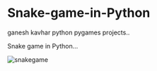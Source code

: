 # Snake-game-in-Python
ganesh kavhar python pygames projects..

Snake game in Python...


![snakegame](https://user-images.githubusercontent.com/20369800/51681592-217bc780-200b-11e9-9ee6-344049a7ab72.jpg)

